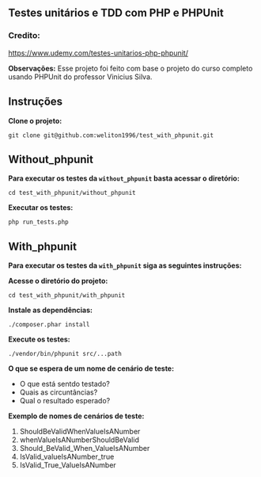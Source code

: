 
## Testes unitários e TDD com PHP e PHPUnit

### Credito:
https://www.udemy.com/testes-unitarios-php-phpunit/

**Observações:**
Esse projeto foi feito com base o projeto do curso completo usando PHPUnit do professor Vinicius Silva.

## Instruções

**Clone o projeto:**

`git clone git@github.com:weliton1996/test_with_phpunit.git`

## Without_phpunit

**Para executar os testes da `without_phpunit` basta acessar o diretório:**

`cd test_with_phpunit/without_phpunit`

**Executar os testes:**

`php run_tests.php`

## With_phpunit

**Para executar os testes da `with_phpunit` siga as seguintes instruções:**

**Acesse o diretório do projeto:**
 
`cd test_with_phpunit/with_phpunit`

**Instale as dependências:**
 
`./composer.phar install`

**Execute os testes:**
 
`./vendor/bin/phpunit src/...path`


**O que se espera de um nome de cenário de teste:**
- O que está sentdo testado?
- Quais as circuntâncias?
- Qual o resultado esperado?

**Exemplo de nomes de cenários de teste:**
1. ShouldBeValidWhenValueIsANumber
1. whenValueIsANumberShouldBeValid
1. Should_BeValid_When_ValueIsANumber
1. IsValid_valueIsANumber_true
1. IsValid_True_ValueIsANumber


